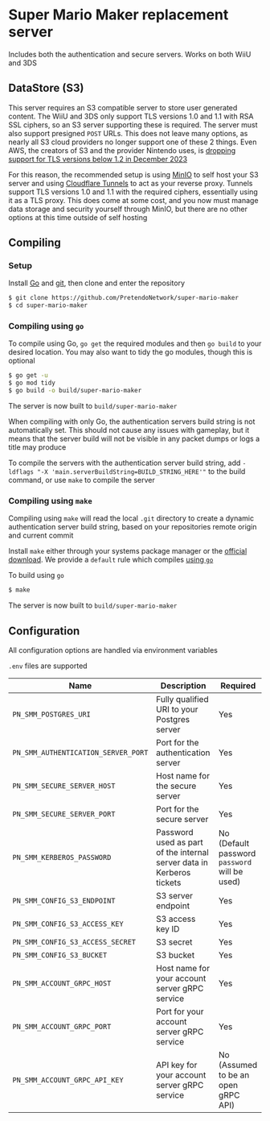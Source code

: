 # Super Mario Maker replacement server
Includes both the authentication and secure servers. Works on both WiiU and 3DS

## DataStore (S3)
This server requires an S3 compatible server to store user generated content. The WiiU and 3DS only support TLS versions 1.0 and 1.1 with RSA SSL ciphers, so an S3 server supporting these is required. The server must also support presigned `POST` URLs. This does not leave many options, as nearly all S3 cloud providers no longer support one of these 2 things. Even AWS, the creators of S3 and the provider Nintendo uses, is [dropping support for TLS versions below 1.2 in December 2023](https://aws.amazon.com/blogs/security/tls-1-2-required-for-aws-endpoints/)

For this reason, the recommended setup is using [MinIO](https://min.io/) to self host your S3 server and using [Cloudflare Tunnels](https://developers.cloudflare.com/cloudflare-one/connections/connect-networks/) to act as your reverse proxy. Tunnels support TLS versions 1.0 and 1.1 with the required ciphers, essentially using it as a TLS proxy. This does come at some cost, and you now must manage data storage and security yourself through MinIO, but there are no other options at this time outside of self hosting

## Compiling

### Setup
Install [Go](https://go.dev/doc/install) and [git](https://git-scm.com/downloads), then clone and enter the repository

```bash
$ git clone https://github.com/PretendoNetwork/super-mario-maker
$ cd super-mario-maker
```

### Compiling using `go`
To compile using Go, `go get` the required modules and then `go build` to your desired location. You may also want to tidy the go modules, though this is optional

```bash
$ go get -u
$ go mod tidy
$ go build -o build/super-mario-maker
```

The server is now built to `build/super-mario-maker`

When compiling with only Go, the authentication servers build string is not automatically set. This should not cause any issues with gameplay, but it means that the server build will not be visible in any packet dumps or logs a title may produce

To compile the servers with the authentication server build string, add `-ldflags "-X 'main.serverBuildString=BUILD_STRING_HERE'"` to the build command, or use `make` to compile the server

### Compiling using `make`
Compiling using `make` will read the local `.git` directory to create a dynamic authentication server build string, based on your repositories remote origin and current commit

Install `make` either through your systems package manager or the [official download](https://www.gnu.org/software/make/). We provide a `default` rule which compiles [using `go`](#compiling-using-go)

To build using `go`

```bash
$ make
```

The server is now built to `build/super-mario-maker`

## Configuration
All configuration options are handled via environment variables

`.env` files are supported

| Name                                | Description                                                           | Required                                      |
|-------------------------------------|-----------------------------------------------------------------------|-----------------------------------------------|
| `PN_SMM_POSTGRES_URI`               | Fully qualified URI to your Postgres server                           | Yes                                           |
| `PN_SMM_AUTHENTICATION_SERVER_PORT` | Port for the authentication server                                    | Yes                                           |
| `PN_SMM_SECURE_SERVER_HOST`         | Host name for the secure server                                       | Yes                                           |
| `PN_SMM_SECURE_SERVER_PORT`         | Port for the secure server                                            | Yes                                           |
| `PN_SMM_KERBEROS_PASSWORD`          | Password used as part of the internal server data in Kerberos tickets | No (Default password `password` will be used) |
| `PN_SMM_CONFIG_S3_ENDPOINT`         | S3 server endpoint                                                    | Yes                                           |
| `PN_SMM_CONFIG_S3_ACCESS_KEY`       | S3 access key ID                                                      | Yes                                           |
| `PN_SMM_CONFIG_S3_ACCESS_SECRET`    | S3 secret                                                             | Yes                                           |
| `PN_SMM_CONFIG_S3_BUCKET`           | S3 bucket                                                             | Yes                                           |
| `PN_SMM_ACCOUNT_GRPC_HOST`          | Host name for your account server gRPC service                        | Yes                                           |
| `PN_SMM_ACCOUNT_GRPC_PORT`          | Port for your account server gRPC service                             | Yes                                           |
| `PN_SMM_ACCOUNT_GRPC_API_KEY`       | API key for your account server gRPC service                          | No (Assumed to be an open gRPC API)           |